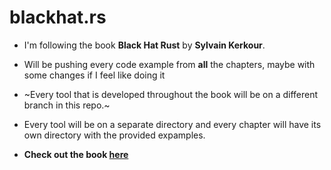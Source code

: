# blackhat.rs
- I'm following the book **Black Hat Rust** by **Sylvain Kerkour**.
- Will be pushing every code example from **all** the chapters, maybe with some changes if I feel like doing it
- ~Every tool that is developed throughout the book will be on a different branch in this repo.~
- Every tool will be on a separate directory and every chapter will have its own directory with the provided expamples.

- **Check out the book [here](https://kerkour.com/black-hat-rust-week-2021)**
